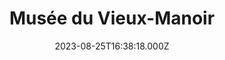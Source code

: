 ---
date: 2023-08-25T16:38:18.000Z
title: Musée du Vieux-Manoir
latitude: 49.022259
longitude: 0.406547
category: checkin
---